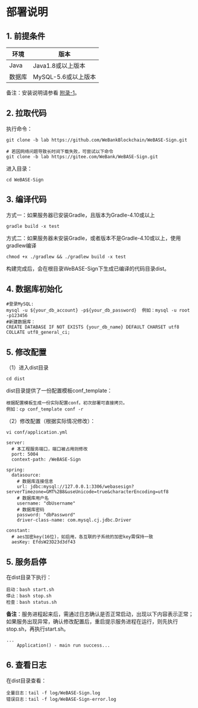 # 部署说明

## 1. 前提条件

| 环境   | 版本                |
| ------ | ------------------- |
| Java   | Java1.8或以上版本    |
| 数据库 | MySQL-5.6或以上版本 |

备注：安装说明请参看 [附录-1](./appendix.html#id2)。

<!-- **国密支持**： 需要在配置文件`application.yml`中将`encryptType`从`0`设置为`1`以开启sdk的国密开关 -->

## 2. 拉取代码

执行命令：
```shell
git clone -b lab https://github.com/WeBankBlockchain/WeBASE-Sign.git

# 若因网络问题导致长时间下载失败，可尝试以下命令
git clone -b lab https://gitee.com/WeBank/WeBASE-Sign.git
```

进入目录：

```
cd WeBASE-Sign
```

## 3. 编译代码

方式一：如果服务器已安装Gradle，且版本为Gradle-4.10或以上

```shell
gradle build -x test
```
方式二：如果服务器未安装Gradle，或者版本不是Gradle-4.10或以上，使用gradlew编译
```shell
chmod +x ./gradlew && ./gradlew build -x test
```
构建完成后，会在根目录WeBASE-Sign下生成已编译的代码目录dist。


## 4. 数据库初始化
```
#登录MySQL:
mysql -u ${your_db_account} -p${your_db_password}  例如：mysql -u root -p123456
#新建数据库：
CREATE DATABASE IF NOT EXISTS {your_db_name} DEFAULT CHARSET utf8 COLLATE utf8_general_ci;
```

## 5. 修改配置

（1）进入dist目录

```
cd dist
```

dist目录提供了一份配置模板conf_template：

```
根据配置模板生成一份实际配置conf。初次部署可直接拷贝。
例如：cp conf_template conf -r
```

（2）修改配置（根据实际情况修改）：

```shell
vi conf/application.yml
```

```
server: 
  # 本工程服务端口，端口被占用则修改
  port: 5004
  context-path: /WeBASE-Sign

spring: 
  datasource: 
    # 数据库连接信息
    url: jdbc:mysql://127.0.0.1:3306/webasesign?serverTimezone=GMT%2B8&useUnicode=true&characterEncoding=utf8
    # 数据库用户名
    username: "dbUsername"
    # 数据库密码
    password: "dbPassword"
    driver-class-name: com.mysql.cj.jdbc.Driver
    
constant: 
  # aes加密key(16位)，如启用，各互联的子系统的加密key需保持一致
  aesKey: EfdsW23D23d3df43

```

<!-- 
使用sed命令直接修改
```shell
修改服务端口：sed -i "s/5004/${your_server_port}/g" conf/application.yml
修改数据库IP：sed -i "s/127.0.0.1/${your_db_ip}/g" conf/application.yml
修改数据库端口：sed -i "s/3306/${your_db_port}/g" conf/application.yml
修改数据库名称：sed -i "s/webasesign/${your_db_name}/g" conf/application.yml
修改数据库用户：sed -i "s/dbUsername/${your_db_account}/g" conf/application.yml
修改数据库密码：sed -i "s/dbPassword/${your_db_password}/g" conf/application.yml
``` -->

## 5. 服务启停

在dist目录下执行：

```shell
启动：bash start.sh
停止：bash stop.sh
检查：bash status.sh
```
**备注**：服务进程起来后，需通过日志确认是否正常启动，出现以下内容表示正常；如果服务出现异常，确认修改配置后，重启提示服务进程在运行，则先执行stop.sh，再执行start.sh。

```
...
	Application() - main run success...
```

## 6. 查看日志

在dist目录查看：
```shell
全量日志：tail -f log/WeBASE-Sign.log
错误日志：tail -f log/WeBASE-Sign-error.log
```